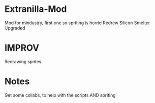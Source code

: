 # Extranilla-Mod
Mod for mindustry, first one so spriting is horrid
Redrew Silicon Smelter Upgraded



# IMPROV
Redrawing sprites

# Notes
Get some collabs, to help with the scripts AND spriting
